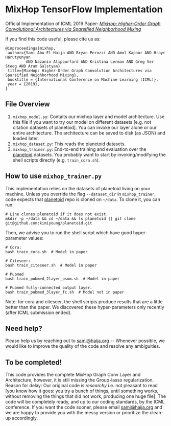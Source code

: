# MixHop TensorFlow Implementation

Official Implementation of ICML 2019 Paper: [*MixHop: Higher-Order Graph Convolutional Architectures via Sparsified Neighborhood Mixing*](https://arxiv.org/abs/1905.00067)

If you find this code useful, please cite us as:

    @inproceedings{mixhop,
     author={Sami Abu-El-Haija AND Bryan Perozzi AND Amol Kapoor AND Hrayr Harutyunyan
             AND Nazanin Alipourfard AND Kristina Lerman AND Greg Ver Steeg AND Aram Galstyan}
     title={MixHop: Higher-Order Graph Convolution Architectures via Sparsified Neighborhood Mixing},
     booktitle = {International Conference on Machine Learning (ICML)},
     year = {2019},
    }

## File Overview

1. `mixhop_model.py`: Contaits our mixhop layer and model architecture. Use this
   file if you want to try our model on different datasets [e.g. not citation
   datasets of planetoid]. You can invoke our layer alone or our entire
   architecture. The architecture can be saved to disk (as JSON) and loaded
   later.
1. `mixhop_dataset.py`: This reads the [planetoid](https://github.com/kimiyoung/planetoid)
   datasets.
1. `mixhop_trainer.py`: End-to-end training and evaluation over the
   [planetoid](https://github.com/kimiyoung/planetoid) datasets. You probably
   want to start by invoking/modifying the shell scripts directly
   (e.g. `train_cora.sh`).

## How to use `mixhop_trainer.py`

This implementation relies on the datasets of planetoid living on your machine.
Unless you override the flag `--dataset_dir` in `mixhop_trainer`, code expects
that [planetoid](https://github.com/kimiyoung/planetoid) repo is cloned on
`~/data`. To clone it, you can run:
```
# Line clones plenetoid if it does not exist.
mkdir -p ~/data && cd ~/data && ls planetoid || git clone git@github.com:kimiyoung/planetoid.git
```

Then, we advise you to run the shell script which have good hyper-parameter values:

```
# Cora:
bash train_cora.sh  # Model in paper

# Citeseer:
bash train_citeseer.sh  # Model in paper

# Pubmed
bash train_pubmed_2layer_psum.sh  # Model in paper

# Pubmed fully-connected output layer.
bash train_pubmed_3layer_fc.sh  # Model not in paper
```
Note: for cora and citeseer, the shell scripts produce results that are a little better than the paper. We discovered these hyper-parameters only recently (after ICML submission ended).

## Need help?

Please help us by reaching out to sami@haija.org -- Whenever possible, we would
like to improve the quality of the code and resolve any ambiguities.

## To be completed!

This code provides the complete MixHop Graph Conv Layer and Architecture,
however, it is still missing the Group-lasso regularization.
Reason for delay: Our original code is _researchy_ i.e.
not pleasant to read [you know how it goes: you try a bunch of things, until
something works, without removing the things that did not work, producing one
huge file].
The code will be completely ready, and up to our coding standards, by the ICML
conference. If you want the code sooner, please email sami@haija.org and we are
happy to provide you with the messy version or prioritize the clean-up
accordingly.

